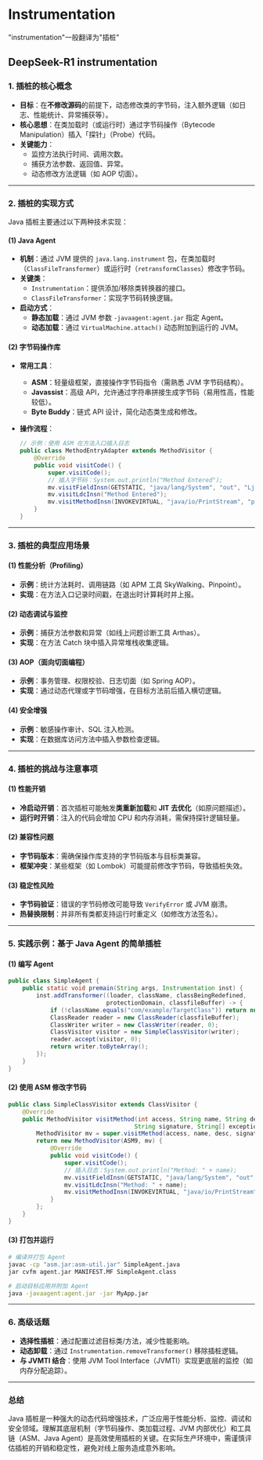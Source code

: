 # Instrumentation

"instrumentation"一般翻译为"插桩"

## DeepSeek-R1 instrumentation

### 1. 插桩的核心概念

- **目标**：在**不修改源码**的前提下，动态修改类的字节码，注入额外逻辑（如日志、性能统计、异常捕获等）。
- **核心思想**：在类加载时（或运行时）通过字节码操作（Bytecode Manipulation）插入「探针」（Probe）代码。
- **关键能力**：
  - 监控方法执行时间、调用次数。
  - 捕获方法参数、返回值、异常。
  - 动态修改方法逻辑（如 AOP 切面）。

---

### 2. 插桩的实现方式

Java 插桩主要通过以下两种技术实现：

#### (1) Java Agent

- **机制**：通过 JVM 提供的 `java.lang.instrument` 包，在类加载时（`ClassFileTransformer`）或运行时（`retransformClasses`）修改字节码。
- **关键类**：
  - `Instrumentation`：提供添加/移除类转换器的接口。
  - `ClassFileTransformer`：实现字节码转换逻辑。
- **启动方式**：
  - **静态加载**：通过 JVM 参数 `-javaagent:agent.jar` 指定 Agent。
  - **动态加载**：通过 `VirtualMachine.attach()` 动态附加到运行的 JVM。

#### (2) 字节码操作库

- **常用工具**：
  
  - **ASM**：轻量级框架，直接操作字节码指令（需熟悉 JVM 字节码结构）。
  - **Javassist**：高级 API，允许通过字符串拼接生成字节码（易用性高，性能较低）。
  - **Byte Buddy**：链式 API 设计，简化动态类生成和修改。

- **操作流程**：
  
  ```java
  // 示例：使用 ASM 在方法入口插入日志
  public class MethodEntryAdapter extends MethodVisitor {
      @Override
      public void visitCode() {
          super.visitCode();
          // 插入字节码：System.out.println("Method Entered");
          mv.visitFieldInsn(GETSTATIC, "java/lang/System", "out", "Ljava/io/PrintStream;");
          mv.visitLdcInsn("Method Entered");
          mv.visitMethodInsn(INVOKEVIRTUAL, "java/io/PrintStream", "println", "(Ljava/lang/String;)V", false);
      }
  }
  ```

---

### 3. 插桩的典型应用场景

#### (1) 性能分析（Profiling）

- **示例**：统计方法耗时、调用链路（如 APM 工具 SkyWalking、Pinpoint）。
- **实现**：在方法入口记录时间戳，在退出时计算耗时并上报。

#### (2) 动态调试与监控

- **示例**：捕获方法参数和异常（如线上问题诊断工具 Arthas）。
- **实现**：在方法 Catch 块中插入异常堆栈收集逻辑。

#### (3) AOP（面向切面编程）

- **示例**：事务管理、权限校验、日志切面（如 Spring AOP）。
- **实现**：通过动态代理或字节码增强，在目标方法前后插入横切逻辑。

#### (4) 安全增强

- **示例**：敏感操作审计、SQL 注入检测。
- **实现**：在数据库访问方法中插入参数检查逻辑。

---

### 4. 插桩的挑战与注意事项

#### (1) 性能开销

- **冷启动开销**：首次插桩可能触发**类重新加载**和 **JIT 去优化**（如原问题描述）。
- **运行时开销**：注入的代码会增加 CPU 和内存消耗，需保持探针逻辑轻量。

#### (2) 兼容性问题

- **字节码版本**：需确保操作库支持的字节码版本与目标类兼容。
- **框架冲突**：某些框架（如 Lombok）可能提前修改字节码，导致插桩失效。

#### (3) 稳定性风险

- **字节码验证**：错误的字节码修改可能导致 `VerifyError` 或 JVM 崩溃。
- **热替换限制**：并非所有类都支持运行时重定义（如修改方法签名）。

---

### 5. 实践示例：基于 Java Agent 的简单插桩

#### (1) 编写 Agent

```java
public class SimpleAgent {
    public static void premain(String args, Instrumentation inst) {
        inst.addTransformer((loader, className, classBeingRedefined, 
                            protectionDomain, classfileBuffer) -> {
            if (!className.equals("com/example/TargetClass")) return null;
            ClassReader reader = new ClassReader(classfileBuffer);
            ClassWriter writer = new ClassWriter(reader, 0);
            ClassVisitor visitor = new SimpleClassVisitor(writer);
            reader.accept(visitor, 0);
            return writer.toByteArray();
        });
    }
}
```

#### (2) 使用 ASM 修改字节码

```java
public class SimpleClassVisitor extends ClassVisitor {
    @Override
    public MethodVisitor visitMethod(int access, String name, String desc, 
                                    String signature, String[] exceptions) {
        MethodVisitor mv = super.visitMethod(access, name, desc, signature, exceptions);
        return new MethodVisitor(ASM9, mv) {
            @Override
            public void visitCode() {
                super.visitCode();
                // 插入日志：System.out.println("Method: " + name);
                mv.visitFieldInsn(GETSTATIC, "java/lang/System", "out", "Ljava/io/PrintStream;");
                mv.visitLdcInsn("Method: " + name);
                mv.visitMethodInsn(INVOKEVIRTUAL, "java/io/PrintStream", "println", "(Ljava/lang/String;)V", false);
            }
        };
    }
}
```

#### (3) 打包并运行

```bash
# 编译并打包 Agent
javac -cp "asm.jar:asm-util.jar" SimpleAgent.java
jar cvfm agent.jar MANIFEST.MF SimpleAgent.class

# 启动目标应用并附加 Agent
java -javaagent:agent.jar -jar MyApp.jar
```

---

### 6. 高级话题

- **选择性插桩**：通过配置过滤目标类/方法，减少性能影响。
- **动态卸载**：通过 `Instrumentation.removeTransformer()` 移除插桩逻辑。
- **与 JVMTI 结合**：使用 JVM Tool Interface（JVMTI）实现更底层的监控（如内存分配追踪）。

---

### 总结

Java 插桩是一种强大的动态代码增强技术，广泛应用于性能分析、监控、调试和安全领域。理解其底层机制（字节码操作、类加载过程、JVM 内部优化）和工具链（ASM、Java Agent）是高效使用插桩的关键。在实际生产环境中，需谨慎评估插桩的开销和稳定性，避免对线上服务造成意外影响。

